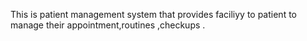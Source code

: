 This is patient management system that provides faciliyy to patient to manage their appointment,routines ,checkups .
